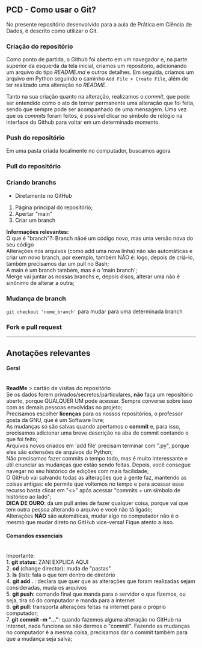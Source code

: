 ## PCD - Como usar o Git?

No presente repositório desenvolvido para a aula de Prática em Ciência de Dados, é descrito como utilizar o Git.

### Criação do repositório

Como ponto de partida, o Github foi aberto em um navegador e, na parte superior da esquerda da tela inicial, criamos um repositório, adicionando um arquivo do tipo *README.md* e outros detalhes. Em seguida, criamos um arquivo em Python seguindo o caminho `Add File > Create File`, além de ter realizado uma alteração no *README*.

Tanto na sua criação quanto na alteração, realizamos o *commit*, que pode ser entendido como o ato de tornar permanente uma alteração que foi feita, sendo que sempre pode ser acompanhado de uma mensagem. Uma vez que os *commits* foram feitos, é possível clicar no símbolo de relógio na interface do Github para voltar em um determinado momento.

### Push do repositório

Em uma pasta criada localmente no computador, buscamos agora 

### Pull do repositório

### Criando branchs
- Diretamente no GitHub
1. Página principal do repositório;
2. Apertar "main"
3. Criar um branch

__Informações relevantes:__
<br> O que é "branch"?: Branch nãoé um código novo, mas uma versão nova do seu código 
<br> Alterações nos arquivos (como add uma nova linha) não são automáticas e criar um novo branch, por exemplo, também NÃO é: logo, depois de criá-lo, também precisamos dar um pull no Bash;
<br> A main é um branch também, mas é o 'main branch';
<br> Merge vai juntar as nossas branchs e, depois disos, alterar uma não é sinônimo de alterar a outra;

### Mudança de branch

`git checkout 'nome_branch'` para mudar para uma determinada branch

### Fork e pull request

<hr>

## Anotações relevantes
#### Geral
<br> __ReadMe__ > cartão de visitas do repositório
<br>Se os dados forem privados/secretos/particulares, __não__ faça um repositório aberto, porque QUALQUER UM pode acessar. Sempre converse sobre isso com as demais pessoas envolvidas no projeto;
<br>Precisamos escolher __licenças__ para os nossos repositórios, o professor gosta da GNU, que é um Software livre;
<br>As mudanças só são salvas quando apertamos o __commit__ e, para isso, precisamos adicionar uma breve descrição na aba de commit contando o que foi feito;
<br>Arquivos novos criados em 'add file' precisam terminar com ".py", porque eles são extensões de arquivos do Python;
<br>Não precisamos fazer commits o tempo todo, mas é muito interessante e útil enunciar as mudanças que estão sendo feitas. Depois, você consegue navegar no seu histórico de edições com mais facilidade;
<br>O GitHub vai salvando todas as alterações que a gente faz, mantendo as coisas antigas: ele permite que voltemos no tempo e para acessar esse recurso basta clicar em "<>" após acessar "commits + um símbolo de histórico ao lado";
<br> __DICA DE OURO__: dá um pull antes de fazer qualquer coisa, porque vai que tem outra pessoa alterando o arquivo e você não tá ligado;
<br> Alterações __NÃO__ são automáticas, mudar algo no computador não é o mesmo que mudar direto no GitHub vice-versa! Fique atento a isso.

#### Comandos essenciais
<br>Importante:
<br> 1. __git status__: ZANI EXPLICA AQUI
<br> 2. __cd__ (change director): muda de "pastas"
<br> 3. __ls__ (list): fala o que tem dentro de diretório
<br> 4. __git add .__ : declara que quer que as alterações que foram realizadas sejam consideradas, muda os arquivos
<br> 5. __git push__: comando final que manda para o servidor o que fizemos, ou seja, tira só do computador e manda para a internet
<br> 6. __git pull__: transporta alterações feitas na internet para o próprio computador;
<br> 7. __git commit -m "..."__: quando fazemos alguma alteração no GitHub na internet, nada funciona se não dermos o "commit". Fazendo as mudanças no computador é a mesma coisa, precisamos dar o commit também para que a mudança seja salva;
